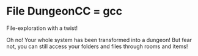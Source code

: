 # File DungeonCC = gcc

File-exploration with a twist!

Oh no! Your whole system has been transformed into a dungeon!
But fear not, you can still access your folders and files through rooms and items!

